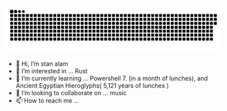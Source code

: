 <img src="/contributions.svg" style="max-width: 100%;">

- 👋 Hi, I’m stan alam
- 👀 I’m interested in ... Rust
- 🌱 I’m currently learning ... Powershell 7. (in a month of lunches), and Ancient Egyptian Hieroglyphs( 5,121 years of lunches )
- 💞️ I’m looking to collaborate on ... music
- 📫 How to reach me ...

<!---
stan-alam/stan-alam is a ✨ special ✨ repository because its `README.md` (this file) appears on your GitHub profile.
You can click the Preview link to take a look at your changes.
--->
